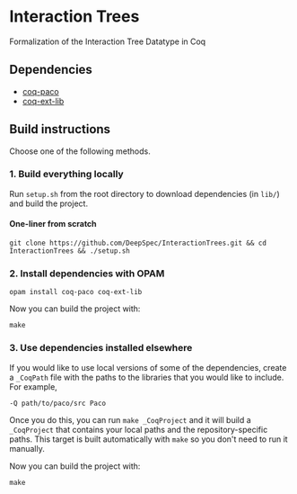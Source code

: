 # Interaction Trees

Formalization of the Interaction Tree Datatype in Coq

## Dependencies

- [coq-paco](https://github.com/snu-sf/paco)
- [coq-ext-lib](https://github.com/coq-ext-lib/coq-ext-lib)

## Build instructions

Choose one of the following methods.

### 1. Build everything locally

Run `setup.sh` from the root directory to download dependencies (in `lib/`) and build the project.

#### One-liner from scratch

```
git clone https://github.com/DeepSpec/InteractionTrees.git && cd InteractionTrees && ./setup.sh
```

### 2. Install dependencies with OPAM

```
opam install coq-paco coq-ext-lib
```

Now you can build the project with:

```
make
```

### 3. Use dependencies installed elsewhere

If you would like to use local versions of some of the dependencies, create a
`_CoqPath` file with the paths to the libraries that you would like to include.
For example,

```
-Q path/to/paco/src Paco
```

Once you do this, you can run `make _CoqProject` and it will build a `_CoqProject` that contains your local paths and the repository-specific paths. This target is built automatically with `make` so you don't need to run it manually.

Now you can build the project with:

```
make
```
